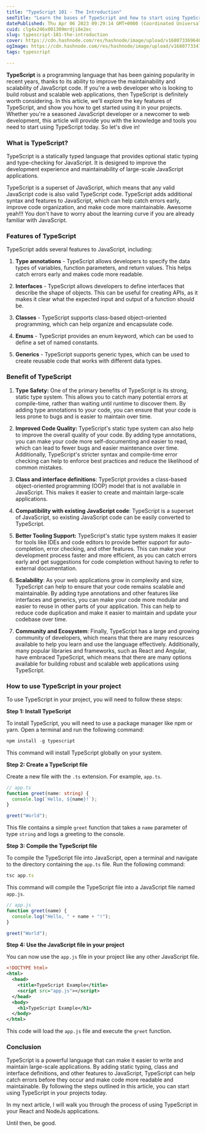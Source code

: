 ```yaml
---
title: "TypeScript 101 - The Introduction"
seoTitle: "Learn the bases of TypeScript and how to start using TypeScript in you"
datePublished: Thu Apr 06 2023 09:29:14 GMT+0000 (Coordinated Universal Time)
cuid: clg4x246x001309mrdji8e2ec
slug: typescript-101-the-introduction
cover: https://cdn.hashnode.com/res/hashnode/image/upload/v1680733696489/318e9a3f-8f8f-42ca-b98b-8e57f4edab8d.png
ogImage: https://cdn.hashnode.com/res/hashnode/image/upload/v1680773347287/b745414b-b610-4e87-89e7-a95a3d1e4ca1.png
tags: typescript

---
```


**TypeScript** is a programming language that has been gaining popularity in recent years, thanks to its ability to improve the maintainability and scalability of JavaScript code. If you're a web developer who is looking to build robust and scalable web applications, then TypeScript is definitely worth considering. In this article, we'll explore the key features of TypeScript, and show you how to get started using it in your projects. Whether you're a seasoned JavaScript developer or a newcomer to web development, this article will provide you with the knowledge and tools you need to start using TypeScript today. So let's dive in!

### What is TypeScript?

TypeScript is a statically typed language that provides optional static typing and type-checking for JavaScript. It is designed to improve the development experience and maintainability of large-scale JavaScript applications.

TypeScript is a superset of JavaScript, which means that any valid JavaScript code is also valid TypeScript code. TypeScript adds additional syntax and features to JavaScript, which can help catch errors early, improve code organization, and make code more maintainable. Awesome yeah!!! You don't have to worry about the learning curve if you are already familiar with JavaScript.

### Features of TypeScript

TypeScript adds several features to JavaScript, including:

1. **Type annotations** - TypeScript allows developers to specify the data types of variables, function parameters, and return values. This helps catch errors early and makes code more readable.
    
2. **Interfaces** - TypeScript allows developers to define interfaces that describe the shape of objects. This can be useful for creating APIs, as it makes it clear what the expected input and output of a function should be.
    
3. **Classes** - TypeScript supports class-based object-oriented programming, which can help organize and encapsulate code.
    
4. **Enums** - TypeScript provides an enum keyword, which can be used to define a set of named constants.
    
5. **Generics** - TypeScript supports generic types, which can be used to create reusable code that works with different data types.
    

### Benefit of TypeScript

1. **Type Safety:** One of the primary benefits of TypeScript is its strong, static type system. This allows you to catch many potential errors at compile-time, rather than waiting until runtime to discover them. By adding type annotations to your code, you can ensure that your code is less prone to bugs and is easier to maintain over time.
    
2. **Improved Code Quality:** TypeScript's static type system can also help to improve the overall quality of your code. By adding type annotations, you can make your code more self-documenting and easier to read, which can lead to fewer bugs and easier maintenance over time. Additionally, TypeScript's stricter syntax and compile-time error checking can help to enforce best practices and reduce the likelihood of common mistakes.
    
3. **Class and interface definitions**: TypeScript provides a class-based object-oriented programming (OOP) model that is not available in JavaScript. This makes it easier to create and maintain large-scale applications.
    
4. **Compatibility with existing JavaScript code**: TypeScript is a superset of JavaScript, so existing JavaScript code can be easily converted to TypeScript.
    
5. **Better Tooling Support:** TypeScript's static type system makes it easier for tools like IDEs and code editors to provide better support for auto-completion, error checking, and other features. This can make your development process faster and more efficient, as you can catch errors early and get suggestions for code completion without having to refer to external documentation.
    
6. **Scalability**: As your web applications grow in complexity and size, TypeScript can help to ensure that your code remains scalable and maintainable. By adding type annotations and other features like interfaces and generics, you can make your code more modular and easier to reuse in other parts of your application. This can help to reduce code duplication and make it easier to maintain and update your codebase over time.
    
7. **Community and Ecosystem**: Finally, TypeScript has a large and growing community of developers, which means that there are many resources available to help you learn and use the language effectively. Additionally, many popular libraries and frameworks, such as React and Angular, have embraced TypeScript, which means that there are many options available for building robust and scalable web applications using TypeScript.
    

### How to use TypeScript in your project

To use TypeScript in your project, you will need to follow these steps:

**Step 1: Install TypeScript**

To install TypeScript, you will need to use a package manager like npm or yarn. Open a terminal and run the following command:

```typescript
npm install -g typescript
```

This command will install TypeScript globally on your system.

**Step 2: Create a TypeScript file**

Create a new file with the `.ts` extension. For example, `app.ts`.

```typescript
// app.ts
function greet(name: string) {
  console.log(`Hello, ${name}!`);
}

greet("World");
```

This file contains a simple `greet` function that takes a `name` parameter of type `string` and logs a greeting to the console.

**Step 3: Compile the TypeScript file**

To compile the TypeScript file into JavaScript, open a terminal and navigate to the directory containing the `app.ts` file. Run the following command:

```typescript
tsc app.ts
```

This command will compile the TypeScript file into a JavaScript file named `app.js`.

```javascript
// app.js
function greet(name) {
  console.log("Hello, " + name + "!");
}

greet("World");
```

**Step 4: Use the JavaScript file in your project**

You can now use the `app.js` file in your project like any other JavaScript file.

```xml
<!DOCTYPE html>
<html>
  <head>
    <title>TypeScript Example</title>
    <script src="app.js"></script>
  </head>
  <body>
    <h1>TypeScript Example</h1>
  </body>
</html>
```

This code will load the `app.js` file and execute the `greet` function.

### **Conclusion**

TypeScript is a powerful language that can make it easier to write and maintain large-scale applications. By adding static typing, class and interface definitions, and other features to JavaScript, TypeScript can help catch errors before they occur and make code more readable and maintainable. By following the steps outlined in this article, you can start using TypeScript in your projects today.

In my next article, I will walk you through the process of using TypeScript in your React and NodeJs applications.

Until then, be good.